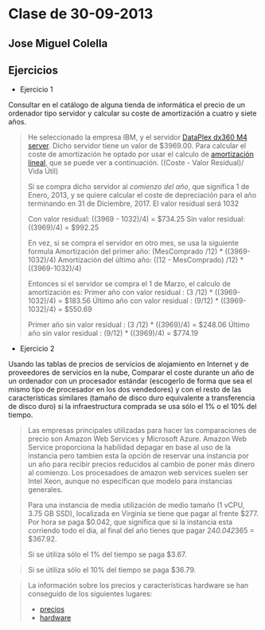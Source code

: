 Clase de 30-09-2013
====================
Jose Miguel Colella
------------------
Ejercicios
-----------

- Ejercicio 1

Consultar en el catálogo de alguna tienda de informática el precio de un ordenador tipo servidor y calcular su coste de amortización a cuatro y siete años.

> He seleccionado la empresa IBM, y el servidor [DataPlex dx360 M4 server][1].
> Dicho servidor tiene un valor de $3969.00. Para calcular el coste de amortización
> he optado por usar el calculo de [amortización lineal][2], que se puede ver a continuación.
>((Coste - Valor Residual)/ Vida Útil)
>
> Si se compra dicho servidor al *comienzo del año*, que significa 1 de Enero, 2013,
> y se quiere calcular  el coste de depreciación para el año terminando en 31 de 
> Diciembre, 2017. El valor residual será 1032
>
> Con valor residual: ((3969 - 1032)/4) = $734.25
> Sin valor residual: ((3969)/4) = $992.25
>
> En vez, si se compra el servidor en otro mes, se usa la siguiente formula
> Amortización del primer año: (MesComprado /12) * ((3969-1032)/4)
> Amortización del último año: ((12 - MesComprado) /12) * ((3969-1032)/4)
>
> Entonces si el servidor se compra el 1 de Marzo, el calculo de amortización es:
> Primer año con valor residual : (3 /12) * ((3969-1032)/4) = $183.56
> Último año con valor residual : (9/12) * ((3969-1032)/4) = $550.69
>
> Primer año sin valor residual : (3 /12) * ((3969)/4) = $248.06
> Último año sin valor residual : (9/12) * ((3969)/4) = $774.19

- Ejercicio 2

Usando las tablas de precios de servicios de alojamiento en Internet y de proveedores de servicios en la nube, Comparar el coste durante un año de un ordenador con un procesador estándar (escogerlo de forma que sea el mismo tipo de procesador en los dos vendedores) y con el resto de las características similares (tamaño de disco duro equivalente a transferencia de disco duro) si la infraestructura comprada se usa sólo el 1% o el 10% del tiempo.

> Las empresas principales utilizadas para hacer las comparaciones de precio
> son Amazon Web Services y Microsoft Azure. 
> Amazon Web Service proporciona la habilidad depagar en base al uso de la instancia
> pero tambien esta la opción de reservar una instancia por un año para recibir precios reducidos 
> al cambio de poner más dinero al comienzo. Los procesadoes de amazon web services 
> suelen ser Intel Xeon, aunque no especifican que modelo para instancias generales.
>
> 
> Para una instancia de media utilización de medio tamaño (1 vCPU, 3.75 GB SSD), localizada en Virginia se tiene que
> pagar al frente $277. Por hora se paga $0.042, que significa que si la instancia esta corriendo todo el dia, al final del año tienes que pagar 24*0.042*365 = $367.92.
>
> Si se útiliza sólo el 1% del tiempo se paga $3.67.

> Si se útiliza sólo el 10% del tiempo se paga $36.79.

> La información sobre los precios y características hardware se han conseguido de los
> siguientes lugares:
>
> - [precios][3]
> - [hardware][4]
>










[1]: http://goo.gl/phXHBh
[2]: http://goo.gl/yHhoS9
[3]: http://aws.amazon.com/ec2/pricing/
[4]: http://aws.amazon.com/ec2/instance-types/instance-details/